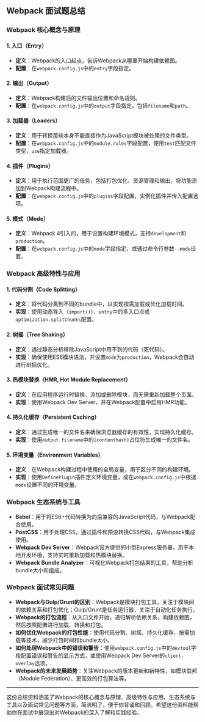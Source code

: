 ## Webpack 面试题总结

### Webpack 核心概念与原理

#### 1. 入口（Entry）
- **定义**：Webpack的入口起点，告诉Webpack从哪里开始构建依赖图。
- **配置**：在`webpack.config.js`中的`entry`字段指定。

#### 2. 输出（Output）
- **定义**：Webpack构建后的文件输出位置和命名规则。
- **配置**：在`webpack.config.js`中的`output`字段指定，包括`filename`和`path`。

#### 3. 加载器（Loaders）
- **定义**：用于转换那些本身不能直接作为JavaScript模块被处理的文件类型。
- **配置**：在`webpack.config.js`中的`module.rules`字段配置，使用`test`匹配文件类型，`use`指定加载器。

#### 4. 插件（Plugins）
- **定义**：用于执行范围更广的任务，包括打包优化、资源管理和输出，将功能添加到Webpack构建流程中。
- **配置**：在`webpack.config.js`中的`plugins`字段配置，实例化插件并传入配置选项。

#### 5. 模式（Mode）
- **定义**：Webpack 4引入的，用于设置构建环境模式，支持`development`和`production`。
- **配置**：在`webpack.config.js`中的`mode`字段指定，或通过命令行参数`--mode`设置。

### Webpack 高级特性与应用

#### 1. 代码分割（Code Splitting）
- **定义**：将代码分离到不同的bundle中，以实现按需加载或优化加载时间。
- **实现**：使用动态导入（`import()`）、`entry`中的多入口点或`optimization.splitChunks`配置。

#### 2. 树摇（Tree Shaking）
- **定义**：通过静态分析移除JavaScript中用不到的代码（死代码）。
- **实现**：确保使用ES6模块语法，并设置`mode`为`production`，Webpack会自动进行树摇优化。

#### 3. 热模块替换（HMR, Hot Module Replacement）
- **定义**：在应用程序运行时替换、添加或删除模块，而无需重新加载整个页面。
- **实现**：使用Webpack Dev Server，并在Webpack配置中启用HMR功能。

#### 4. 持久化缓存（Persistent Caching）
- **定义**：通过生成唯一的文件名来确保浏览器缓存的有效性，实现持久化缓存。
- **实现**：使用`output.filename`中的`[contenthash]`占位符生成唯一的文件名。

#### 5. 环境变量（Environment Variables）
- **定义**：在Webpack构建过程中使用的全局变量，用于区分不同的构建环境。
- **实现**：使用`DefinePlugin`插件定义环境变量，或在`webpack.config.js`中根据`mode`设置不同的环境变量。

### Webpack 生态系统与工具

- **Babel**：用于将ES6+代码转换为向后兼容的JavaScript代码，与Webpack配合使用。
- **PostCSS**：用于处理CSS，通过插件和预设转换CSS代码，与Webpack集成使用。
- **Webpack Dev Server**：Webpack官方提供的小型Express服务器，用于本地开发环境，支持实时重新加载和热模块替换。
- **Webpack Bundle Analyzer**：可视化Webpack打包结果的工具，帮助分析bundle大小和组成。

### Webpack 面试常见问题

- **Webpack与Gulp/Grunt的区别**：Webpack是模块打包工具，关注于模块间的依赖关系和打包优化；Gulp/Grunt是任务运行器，关注于自动化任务执行。
- **Webpack的打包流程**：从入口文件开始，递归解析依赖关系，构建依赖图，然后按照配置进行加载、转换和打包。
- **如何优化Webpack的打包性能**：使用代码分割、树摇、持久化缓存、按需加载等技术，减少打包时间和bundle大小。
- **如何处理Webpack中的错误和警告**：使用`webpack.config.js`中的`devtool`字段配置错误和警告的显示方式，或使用Webpack Dev Server的`client-overlay`选项。
- **Webpack的未来发展趋势**：关注Webpack的版本更新和新特性，如模块联邦（Module Federation）、更高效的打包算法等。

---

这份总结资料涵盖了Webpack的核心概念与原理、高级特性与应用、生态系统与工具以及面试常见问题等方面，简洁明了，便于你背诵和回顾。希望这份资料能帮助你在面试中展现出对Webpack的深入了解和实践经验。